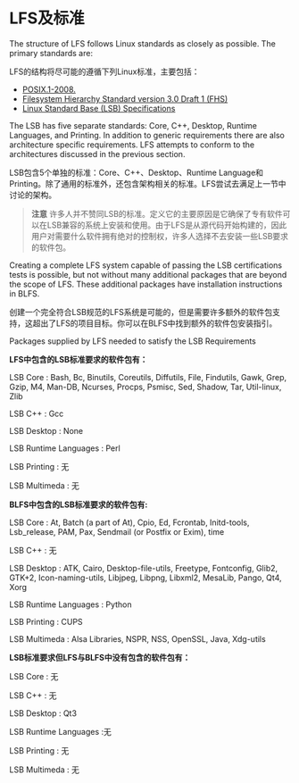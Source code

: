 
# LFS及标准

The structure of LFS follows Linux standards as closely as possible. The primary standards are:

LFS的结构将尽可能的遵循下列Linux标准，主要包括：

- [POSIX.1-2008.](http://pubs.opengroup.org/onlinepubs/9699919799/)
- [Filesystem Hierarchy Standard version 3.0 Draft 1 (FHS)](http://www.linuxfoundation.org/collaborate/workgroups/lsb/fhs-30-draft-1) 
- [Linux Standard Base (LSB) Specifications](http://refspecs.linuxfoundation.org/lsb.shtml)

The LSB has five separate standards: Core, C++, Desktop, Runtime Languages, and Printing. In addition to generic requirements there are also architecture specific requirements. LFS attempts to conform to the architectures discussed in the previous section.

LSB包含5个单独的标准：Core、C++、Desktop、Runtime Language和Printing。除了通用的标准外，还包含架构相关的标准。LFS尝试去满足上一节中讨论的架构。



> **注意**
> 许多人并不赞同LSB的标准。定义它的主要原因是它确保了专有软件可以在LSB兼容的系统上安装和使用。由于LFS是从源代码开始构建的，因此用户对需要什么软件拥有绝对的控制权，许多人选择不去安装一些LSB要求的软件包。

Creating a complete LFS system capable of passing the LSB certifications tests is possible, but not without many additional packages that are beyond the scope of LFS. These additional packages have installation instructions in BLFS.

创建一个完全符合LSB规范的LFS系统是可能的，但是需要许多额外的软件包支持，这超出了LFS的项目目标。你可以在BLFS中找到额外的软件包安装指引。

Packages supplied by LFS needed to satisfy the LSB Requirements

**LFS中包含的LSB标准要求的软件包有：**

LSB Core
: Bash, Bc, Binutils, Coreutils, Diffutils, File, Findutils, Gawk, Grep, Gzip, M4, Man-DB, Ncurses, Procps, Psmisc, Sed, Shadow, Tar, Util-linux, Zlib
 
LSB C++
: Gcc

LSB Desktop
: None

LSB Runtime Languages
: Perl

LSB Printing
: 无

LSB Multimeda
: 无

**BLFS中包含的LSB标准要求的软件包有:**

LSB Core
: At, Batch (a part of At), Cpio, Ed, Fcrontab, Initd-tools, Lsb_release, PAM, Pax, Sendmail (or Postfix or Exim), time

LSB C++
: 无

LSB Desktop
: ATK, Cairo, Desktop-file-utils, Freetype, Fontconfig, Glib2, GTK+2, Icon-naming-utils, Libjpeg, Libpng, Libxml2, MesaLib, Pango, Qt4, Xorg

LSB Runtime Languages
: Python

LSB Printing
: CUPS

LSB Multimeda
: Alsa Libraries, NSPR, NSS, OpenSSL, Java, Xdg-utils

**LSB标准要求但LFS与BLFS中没有包含的软件包有：**

LSB Core
: 无

LSB C++
: 无

LSB Desktop
: Qt3

LSB Runtime Languages
:无

LSB Printing
: 无

LSB Multimeda
: 无
